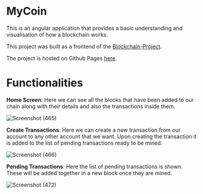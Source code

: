 # MyCoin

This is an angular application that provides a basic understanding and visualisation of how a blockchain works.

This project was built as a frontend of the [Blockchain-Project](https://github.com/HarshJ0/Blockchain-Project).

The project is hosted on Github Pages [here](https://harshj0.github.io/MyCoin-Frontend/).

# Functionalities

**Home Screen**: Here we can see all the blocks that have been added to our chain along with their details and also the transactions inside them.

![Screenshot (465)](https://user-images.githubusercontent.com/91450804/162030647-296db2e7-fc12-4400-b4d8-df1eb807da93.png)


**Create Transactions**: Here we can create a new transaction from our account to any other account that we want. Upon creating the transaction it is added to the list of pending transactions ready to be mined.

![Screenshot (466)](https://user-images.githubusercontent.com/91450804/162034547-7d131007-ef84-46b1-a183-48c920302861.png)


**Pending Transactions**: Here the list of pending transactions is shown. These will be added together in a new block once they are mined.

![Screenshot (472)](https://user-images.githubusercontent.com/91450804/162035027-17aa3fec-86ab-4509-8b61-0170069e9fe0.png)
